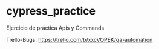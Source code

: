 # cypress_practice
Ejercicio de práctica Apis y Commands

Trello-Bugs: 
https://trello.com/b/xxcVOPEK/qa-automation
